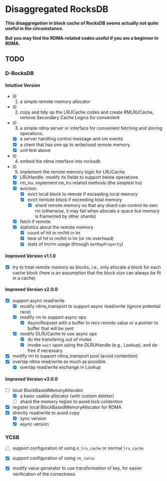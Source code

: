 # Disaggregated RocksDB

**This disaggregation in block cache of RocksDB seems actually not quite useful in the circumstance.**

**But you may find the RDMA-related codes useful if you are a beginner in RDMA.**

## TODO

### D-RocksDB

#### Intuitive Version

- [x] 1. a simple remote memory allocator
- [x] 2. copy and tidy up the LRUCache codes and create RMLRUCache, remove Secondary Cache Logics for convenient
- [x] 3. a simple rdma server or interface for convenient fetching and storing operations.
  - [x] a server handling control message and cm events
  - [x] a client that has one qp to write/read remote memory 
  - [x] unit test above
- [x] 4. embed the rdma interface into rocksdb
- [x] 5. implement the remote memory logic for LRUCache.
  - [x] LRUHandle. modify its fields to support below operations
  - [x] rm_lru. implement rm_lru related methods (the simplest lru)
  - [x] eviction. 
    - [x] evict local block to remote if exceeding local memory
    - [x] evict remtote block if exceeding total memory
      - [x] shard remote memory so that any shard can control its own rm (otherwise, it may fail when allocate a space but memory is framented by other shards)
  - [x] fetch if remote
  - [x] statistics about the remote memory
    - [x] count of hit in rm/hit in lm
    - [x] time of hit in rm/hit in lm (or rm overhead)
    - [x] stats of lm/rm usage (through `GetMapProperty`)

#### Improved Version v1.1.0

- [x] try to treat remote memory as blocks, i.e., only allocate a block for each cache block (here is an assumption that the block size can always be fit in a cache)

#### Improved Version v2.0.0

- [x] support async read/write
  - [x] modify rdma_transport to support async read/write (ignore potential race)
  - [x] modify rm to support async ops
    - [x] AsyncRequest with a buffer to recv remote value or a pointer to buffer that will be sent
  - [x] modify DLRUCache to use async ops
    - [x] do the transfering out of mutex
    - [x] invoke `wait` upon using the DLRUHandle (e.g., Lookup), and do free if necessary.
- [x] modify rm to support rdma_transport pool (avoid contention)
- [x] overlap rdma read/write as much as possible
  - [x] overlap read/write exchange in Lookup

#### Improved Version v3.0.0

- [ ] local BlockBasedMemoryAllocator
  - [x] a basic usable allocator (with custom deleter)
  - [ ] shard the memory region to avoid lock contention
- [x] register local BlockBasedMemoryAllocator for RDMA
- [x] directly read/write to avoid copy
  - [x] sync version
  - [x] async version

### YCSB

- [ ] support configuration of using `d_lru_cache` or normal `lru_cache`
- [x] support configuration of using `rm_ratio`
- [x] modify value generator to use transformation of key, for easier verification of the correctness.

